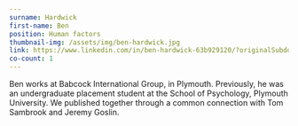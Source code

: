 ```yaml
---
surname: Hardwick
first-name: Ben
position: Human factors
thumbnail-img: /assets/img/ben-hardwick.jpg
link: https://www.linkedin.com/in/ben-hardwick-63b929120/?originalSubdomain=uk
co-count: 1
---
```


Ben works at Babcock International Group, in Plymouth. Previously, he was an undergraduate placement student at the School of Psychology, Plymouth University. We published together through a common connection with Tom Sambrook and Jeremy Goslin.

